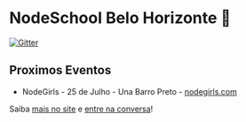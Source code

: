# NodeSchool Belo Horizonte :sunrise_over_mountains:

[![Gitter](https://badges.gitter.im/Join%20Chat.svg)](https://gitter.im/nodeschool/belo-horizonte?utm_source=badge&utm_medium=badge&utm_campaign=pr-badge&utm_content=badge)

## Proximos Eventos
* NodeGirls - 25 de Julho - Una Barro Preto - [nodegirls.com](http://nodegirls.com)

Saiba [mais no site](http://nodeschool.io/belo-horizonte) e [entre na conversa](https://github.com/nodeschool/belo-horizonte/issues)!
